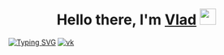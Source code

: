 <h1 align="center">Hello there, I'm <a href="#" target="_blank">Vlad</a> 
<img src="https://github.com/blackcater/blackcater/raw/main/images/Hi.gif" height="32"/></h1>
<a href="https://git.io/typing-svg"><img src="https://readme-typing-svg.herokuapp.com?font=Fira+Code&pause=1000&color=DC5DF7&center=true&width=435&lines=Frontend+Developer+from+Russia" alt="Typing SVG" /></a>


<a href="https://vk.com/shrek5design" target="_blank">
	<img src="https://img.shields.io/badge/VK-blue?style=for-the-badge&logo=VK&logoColor=white" alt="vk"/>
</a>
